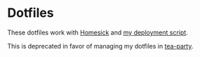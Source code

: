 # Dotfiles

These dotfiles work with [Homesick](https://github.com/technicalpickles/homesick) and [my deployment script](http://jamesdigioia.com/gistpens/os-x-provisioning-script/).

This is deprecated in favor of managing my dotfiles in [tea-party](https://github.com/mAAdhaTTah/tea-party).
